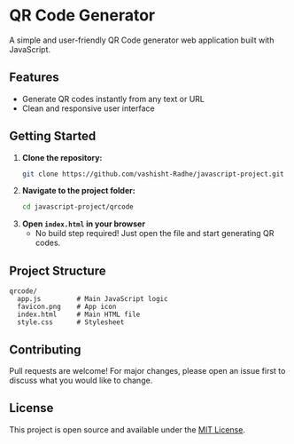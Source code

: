 # QR Code Generator

A simple and user-friendly QR Code generator web application built with JavaScript.

## Features

- Generate QR codes instantly from any text or URL
- Clean and responsive user interface

## Getting Started

1. **Clone the repository:**
   ```sh
   git clone https://github.com/vashisht-Radhe/javascript-project.git
   ```
2. **Navigate to the project folder:**
   ```sh
   cd javascript-project/qrcode
   ```
3. **Open `index.html` in your browser**
   - No build step required! Just open the file and start generating QR codes.

## Project Structure

```
qrcode/
  app.js         # Main JavaScript logic
  favicon.png    # App icon
  index.html     # Main HTML file
  style.css      # Stylesheet
```

## Contributing

Pull requests are welcome! For major changes, please open an issue first to discuss what you would like to change.

## License

This project is open source and available under the [MIT License](LICENSE).
